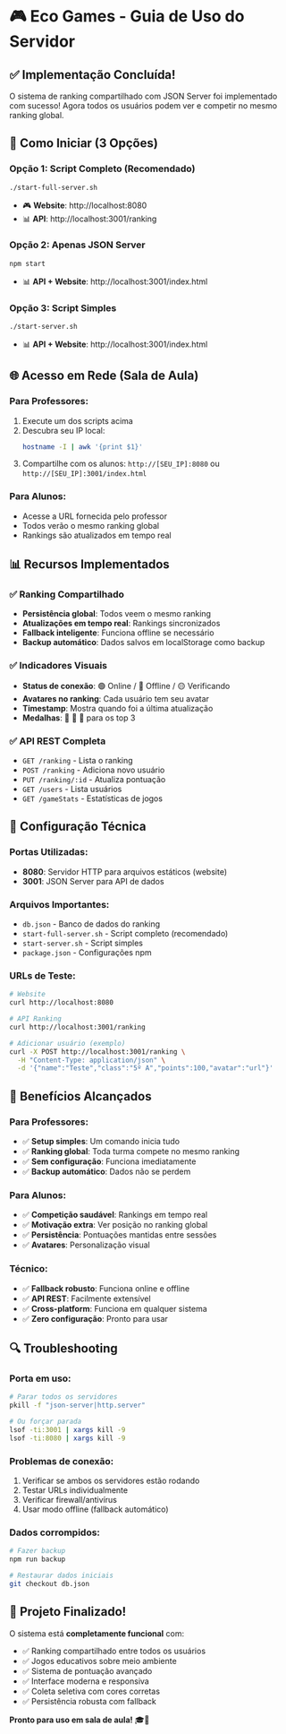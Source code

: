 # 🎮 Eco Games - Guia de Uso do Servidor

## ✅ **Implementação Concluída!**

O sistema de ranking compartilhado com JSON Server foi implementado com sucesso! Agora todos os usuários podem ver e competir no mesmo ranking global.

## 🚀 **Como Iniciar (3 Opções)**

### **Opção 1: Script Completo (Recomendado)**

```bash
./start-full-server.sh
```

- 🎮 **Website**: http://localhost:8080
- 📊 **API**: http://localhost:3001/ranking

### **Opção 2: Apenas JSON Server**

```bash
npm start
```

- 📊 **API + Website**: http://localhost:3001/index.html

### **Opção 3: Script Simples**

```bash
./start-server.sh
```

- 📊 **API + Website**: http://localhost:3001/index.html

## 🌐 **Acesso em Rede (Sala de Aula)**

### **Para Professores:**

1. Execute um dos scripts acima
2. Descubra seu IP local:
   ```bash
   hostname -I | awk '{print $1}'
   ```
3. Compartilhe com os alunos: `http://[SEU_IP]:8080` ou `http://[SEU_IP]:3001/index.html`

### **Para Alunos:**

- Acesse a URL fornecida pelo professor
- Todos verão o mesmo ranking global
- Rankings são atualizados em tempo real

## 📊 **Recursos Implementados**

### ✅ **Ranking Compartilhado**

- **Persistência global**: Todos veem o mesmo ranking
- **Atualizações em tempo real**: Rankings sincronizados
- **Fallback inteligente**: Funciona offline se necessário
- **Backup automático**: Dados salvos em localStorage como backup

### ✅ **Indicadores Visuais**

- **Status de conexão**: 🟢 Online / 🔴 Offline / 🟡 Verificando
- **Avatares no ranking**: Cada usuário tem seu avatar
- **Timestamp**: Mostra quando foi a última atualização
- **Medalhas**: 🥇 🥈 🥉 para os top 3

### ✅ **API REST Completa**

- `GET /ranking` - Lista o ranking
- `POST /ranking` - Adiciona novo usuário
- `PUT /ranking/:id` - Atualiza pontuação
- `GET /users` - Lista usuários
- `GET /gameStats` - Estatísticas de jogos

## 🔧 **Configuração Técnica**

### **Portas Utilizadas:**

- **8080**: Servidor HTTP para arquivos estáticos (website)
- **3001**: JSON Server para API de dados

### **Arquivos Importantes:**

- `db.json` - Banco de dados do ranking
- `start-full-server.sh` - Script completo (recomendado)
- `start-server.sh` - Script simples
- `package.json` - Configurações npm

### **URLs de Teste:**

```bash
# Website
curl http://localhost:8080

# API Ranking
curl http://localhost:3001/ranking

# Adicionar usuário (exemplo)
curl -X POST http://localhost:3001/ranking \
  -H "Content-Type: application/json" \
  -d '{"name":"Teste","class":"5º A","points":100,"avatar":"url"}'
```

## 🎯 **Benefícios Alcançados**

### **Para Professores:**

- ✅ **Setup simples**: Um comando inicia tudo
- ✅ **Ranking global**: Toda turma compete no mesmo ranking
- ✅ **Sem configuração**: Funciona imediatamente
- ✅ **Backup automático**: Dados não se perdem

### **Para Alunos:**

- ✅ **Competição saudável**: Rankings em tempo real
- ✅ **Motivação extra**: Ver posição no ranking global
- ✅ **Persistência**: Pontuações mantidas entre sessões
- ✅ **Avatares**: Personalização visual

### **Técnico:**

- ✅ **Fallback robusto**: Funciona online e offline
- ✅ **API REST**: Facilmente extensível
- ✅ **Cross-platform**: Funciona em qualquer sistema
- ✅ **Zero configuração**: Pronto para usar

## 🔍 **Troubleshooting**

### **Porta em uso:**

```bash
# Parar todos os servidores
pkill -f "json-server|http.server"

# Ou forçar parada
lsof -ti:3001 | xargs kill -9
lsof -ti:8080 | xargs kill -9
```

### **Problemas de conexão:**

1. Verificar se ambos os servidores estão rodando
2. Testar URLs individualmente
3. Verificar firewall/antivírus
4. Usar modo offline (fallback automático)

### **Dados corrompidos:**

```bash
# Fazer backup
npm run backup

# Restaurar dados iniciais
git checkout db.json
```

## 🎉 **Projeto Finalizado!**

O sistema está **completamente funcional** com:

- ✅ Ranking compartilhado entre todos os usuários
- ✅ Jogos educativos sobre meio ambiente
- ✅ Sistema de pontuação avançado
- ✅ Interface moderna e responsiva
- ✅ Coleta seletiva com cores corretas
- ✅ Persistência robusta com fallback

**Pronto para uso em sala de aula!** 🎓🌱
